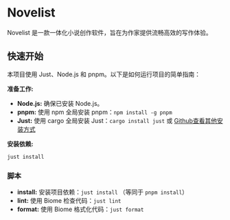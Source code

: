 # Novelist

Novelist 是一款一体化小说创作软件，旨在为作家提供流畅高效的写作体验。

## 快速开始

本项目使用 Just、Node.js 和 pnpm。以下是如何运行项目的简单指南：

**准备工作:**

* **Node.js:** 确保已安装 Node.js。
* **pnpm:** 使用 npm 全局安装 pnpm：`npm install -g pnpm`
* **Just:** 使用 cargo 全局安装 Just：`cargo install just` 或 [Github查看其他安装方式](https://github.com/casey/just)


**安装依赖:**

```bash
just install
```

### 脚本

* **install:** 安装项目依赖：`just install` （等同于 `pnpm install`）
* **lint:** 使用 Biome 检查代码：`just lint`
* **format:** 使用 Biome 格式化代码：`just format`
